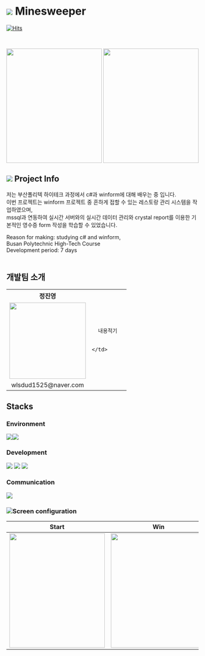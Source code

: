 # <img src="https://img.shields.io/badge/-FFFFFF?style=flat-square&logo=duckdb&logoColor=red"/> Minesweeper
   [![Hits](https://hits.seeyoufarm.com/api/count/incr/badge.svg?url=https%3A%2F%2Fgithub.com%2FTakeNewcare&count_bg=%23939DAE&title_bg=%2361ACCD&icon=&icon_color=%23E7E7E7&title=hits&edge_flat=false)](https://hits.seeyoufarm.com)
   
<br>

<p align="center">
  <img src ="./Project/assets/163362484/53782992-4f6a-409e-b15f-835712bd9f90"  width="250" height="300" align='left'>
  <img src ="./Project/assets/163362484/a5300c74-990c-4456-b741-94863e45d85b"  width="250" height="300">
</p>





## <img src="https://img.shields.io/badge/-FFFFFF?style=flat-square&logo=googledocs&logoColor=black"/> Project Info
저는 부산폴리텍 하이테크 과정에서 c#과 winform에 대해 배우는 중 입니다. <br>
이번 프로젝트는 winform 프로젝트 중 흔하게 접할 수 있는 레스토랑 관리 시스템을 작업하였으며,<br>
mssql과 연동하여 실시간 서버와의 실시간 데이터 관리와 crystal report를 이용한 기본적인 영수증 form 작성을 학습할 수 있었습니다.

Reason for making: studying c# and winform,  <br>
Busan Polytechnic High-Tech Course <br>
Development period: 7 days <br>
<br>

## 개발팀 소개
<table>
  <tr>
    <th>정진영</th>
    <td  rowspan="3">

      내용적기  
    
    
    </td>
  </tr>
  <tr>
    <td> <img src ="https://github.com/TakeNewcare/Project/assets/163362484/c1ae717b-4156-4085-826f-7113ff18cf5d"  width="200" height="200"></td>
  </tr>
  <tr>
    <td align='center'>wlsdud1525@naver.com</td>
  </tr>
</table>
 

## Stacks
### Environment
<img src="https://img.shields.io/badge/visualstudio-5C2D91?style=flat-square&logo=visualstudio&logoColor=white"/><img src="https://img.shields.io/badge/github-181717?style=flat-square&logo=github&logoColor=white"/>

### Development
<img src="https://img.shields.io/badge/.NET-512BD4?style=flat-square&logo=.NET&logoColor=white"/> <img src="https://img.shields.io/badge/csharp-512BD4?style=flat-square&logo=csharp&logoColor=white"/> <img src="https://img.shields.io/badge/microsoftsqlserver-CC2927?style=flat-square&logo=microsoftsqlserver&logoColor=white"/> 

### Communication
<img src="https://img.shields.io/badge/slack-4A154B?style=flat-square&logo=slack&logoColor=white"/>

### <img src="https://img.shields.io/badge/-FFFFFF?style=flat-square&logo=airplayvideo&logoColor=black"/>Screen configuration
|Start|Win|Lose|
|:---:|:---:|:---:|
|<img src ="https://github.com/TakeNewcare/Project/assets/163362484/d01b57bc-6ecf-49df-90e1-6dbecaa22806"  width="250" height="300">|<img src ="https://github.com/TakeNewcare/Project/assets/163362484/4835c918-7354-409a-bb5a-031a4a94cab0"  width="250" height="300">|<img src ="https://github.com/TakeNewcare/Project/assets/163362484/43eee671-87e4-4f2d-b474-151f8441f9b7"  width="250" height="300">|
